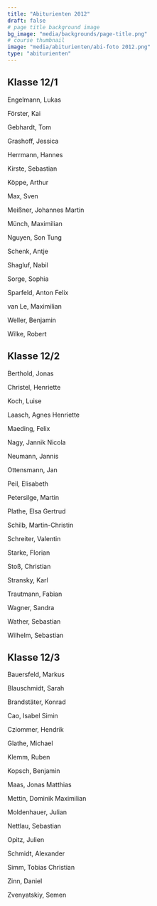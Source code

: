 ```yaml
---
title: "Abiturienten 2012"
draft: false
# page title background image
bg_image: "media/backgrounds/page-title.png"
# course thumbnail
image: "media/abiturienten/abi-foto 2012.png"
type: "abiturienten"
---
```


## Klasse 12/1

Engelmann, Lukas

Förster, Kai

Gebhardt, Tom

Grashoff, Jessica

Herrmann, Hannes

Kirste, Sebastian

Köppe, Arthur

Max, Sven

Meißner, Johannes Martin

Münch, Maximilian

Nguyen, Son Tung

Schenk, Antje

Shagluf, Nabil

Sorge, Sophia

Sparfeld, Anton Felix

van Le, Maximilian

Weller, Benjamin

Wilke, Robert

## Klasse 12/2

Berthold, Jonas

Christel, Henriette

Koch, Luise

Laasch, Agnes Henriette

Maeding, Felix

Nagy, Jannik Nicola

Neumann, Jannis

Ottensmann, Jan

Peil, Elisabeth

Petersilge, Martin

Plathe, Elsa Gertrud

Schilb, Martin-Christin

Schreiter, Valentin

Starke, Florian

Stoß, Christian

Stransky, Karl

Trautmann, Fabian

Wagner, Sandra

Wather, Sebastian

Wilhelm, Sebastian

## Klasse 12/3

Bauersfeld, Markus

Blauschmidt, Sarah

Brandstäter, Konrad

Cao, Isabel Simin

Cziommer, Hendrik

Glathe, Michael

Klemm, Ruben

Kopsch, Benjamin

Maas, Jonas Matthias

Mettin, Dominik Maximilian

Moldenhauer, Julian

Nettlau, Sebastian

Opitz, Julien

Schmidt, Alexander

Simm, Tobias Christian

Zinn, Daniel

Zvenyatskiy, Semen
